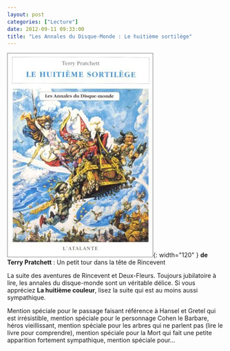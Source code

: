 ```yaml
---
layout: post
categories: ["Lecture"]
date: 2012-09-11 09:33:00
title: "Les Annales du Disque-Monde : Le huitième sortilège"
---
```


![couverture](/assets/images/couv_lecture/huitieme-sortilege.webp){: width="120" } **de Terry Pratchett** : Un petit tour dans la tête de Rincevent

La suite des aventures de Rincevent et Deux-Fleurs. Toujours jubilatoire
à lire, les annales du disque-monde sont un véritable délice. Si vous
appréciez **La huitième couleur**, lisez la suite qui est au moins aussi
sympathique.

Mention spéciale pour le passage faisant référence à Hansel et Gretel
qui est irrésistible, mention spéciale pour le personnage Cohen le
Barbare, héros vieillissant, mention spéciale pour les arbres qui ne
parlent pas (lire le livre pour comprendre), mention spéciale pour la
Mort qui fait une petite apparition fortement sympathique, mention
spéciale pour…


